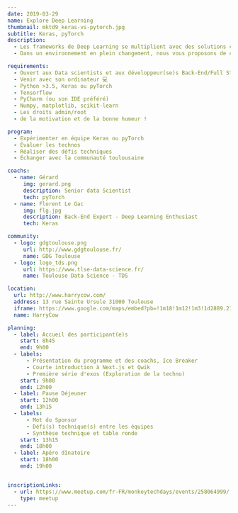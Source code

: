 ```yaml
---
date: 2019-03-29
name: Explore Deep Learning
thumbnail: mktd9_keras-vs-pytorch.jpg
subtitle: Keras, pyTorch
description:
  - Les frameworks de Deep Learning se multiplient avec des solutions comme Keras, Torch, CNTK, Caffe …
  - Dans un environnement en plein changement, nous vous proposons de comprendre les principes fondamentaux d’un réseau profond de neurones artificiels et appliquer les techniques modernes de Deep Learning à travers deux gros Framework du marché (:) Keras et pyTorch.

requirements:
  - Ouvert aux Data scientists et aux développeur(se)s Back-End/Full Stack
  - Venir avec son ordinateur 💻
  - Python >3.5, Keras ou pyTorch
  - Tensorflow
  - PyCharm (ou son IDE préféré)
  - Numpy, matplotlib, scikit-learn
  - Les droits admin/root
  - de la motivation et de la bonne humeur !

program:
  - Expérimenter en équipe Keras ou pyTorch
  - Évaluer les technos
  - Réaliser des défis techniques
  - Échanger avec la communauté toulousaine

coachs:
  - name: Gérard
     img: gerard.png
     description: Senior data Scientist
     tech: pyTorch
  - name: Florent Le Gac
     img: flg.jpg
     description: Back-End Expert - Deep Learning Enthusiast
     tech: Keras

community:
  - logo: gdgtoulouse.png
     url: http://www.gdgtoulouse.fr/
     name: GDG Toulouse
  - logo: logo_tds.png
     url: https://www.tlse-data-science.fr/
     name: Toulouse Data Science - TDS

location:
  url: http://www.harrycow.com/
  address: 13 rue Sainte Ursule 31000 Toulouse
  iframe: https://www.google.com/maps/embed?pb=!1m18!1m12!1m3!1d2889.2108114431708!2d1.4394906157111187!3d43.60215206374777!2m3!1f0!2f0!3f0!3m2!1i1024!2i768!4f13.1!3m3!1m2!1s0x12aebb6258220a07%3A0xf1d45637938f3453!2sHarryCow!5e0!3m2!1sfr!2sfr!4v1466094946954
  name: HarryCow

planning:
  - label: Accueil des participant(e)s
    start: 8h45
    end: 9h00
  - labels:
      - Présentation du programme et des coachs, Ice Breaker
      - Courte introduction à Next.js et Qwik
      - Première série d'exos (Exploration de la techno)
    start: 9h00
    end: 12h00
  - label: Pause Déjeuner
    start: 12h00
    end: 13h15
  - labels:
      - Mot du Sponsor
      - Défi(s) technique(s) entre les équipes
      - Synthèse technique et table ronde
    start: 13h15
    end: 18h00
  - label: Apéro dînatoire
    start: 18h00
    end: 19h00


inscriptionLinks:
  - url: https://www.meetup.com/fr-FR/monkeytechdays/events/258064999/
    type: meetup
---
```

